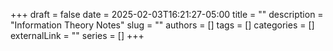 +++ 
draft = false
date = 2025-02-03T16:21:27-05:00
title = ""
description = "Information Theory Notes"
slug = ""
authors = []
tags = []
categories = []
externalLink = ""
series = []
+++
